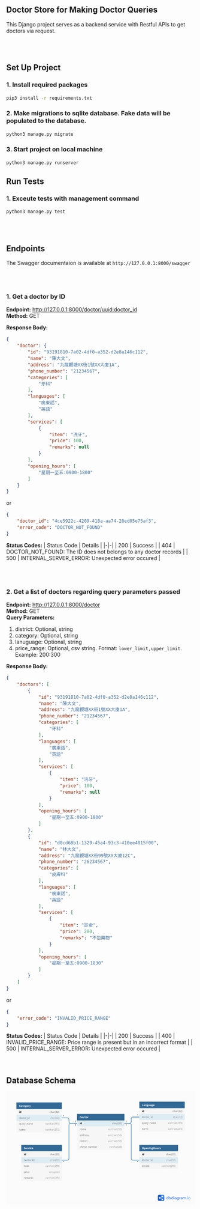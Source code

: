 ## Doctor Store for Making Doctor Queries
This Django project serves as a backend service with Restful APIs to get doctors via request.

<br/> 
<br/> 

## Set Up Project
### 1. Install required packages
```bash
pip3 install -r requirements.txt
```

### 2. Make migrations to sqlite database. Fake data will be populated to the database.
```bash
python3 manage.py migrate
```

### 3. Start project on local machine
```bash
python3 manage.py runserver
```

## Run Tests
### 1. Exceute tests with management command
```bash
python3 manage.py test
```

<br/> 
<br/>  

## Endpoints
The Swagger documentaion is available at `http://127.0.0.1:8000/swagger`   

<br/> 
<br/> 

### 1. Get a doctor by ID
**Endpoint:** http://127.0.0.1:8000/doctor/<uuid:doctor_id>   
**Method:** GET

**Response Body:**
```json
{
    "doctor": {
        "id": "93191810-7a02-4df0-a352-d2e8a146c112",
        "name": "陳大文",
        "address": "九龍觀塘XX街1號XX大廈1A",
        "phone_number": "21234567",
        "categories": [
            "牙科"
        ],
        "languages": [
            "廣東話",
            "英語"
        ],
        "services": [
            {
                "item": "洗牙",
                "price": 100,
                "remarks": null
            }
        ],
        "opening_hours": [
            "星期一至五:0900-1800"
        ]
    }
}
```

or 

```json
{
    "doctor_id": "4ce5922c-4209-418a-aa74-28ed05e75af3",
    "error_code": "DOCTOR_NOT_FOUND"
}
```

**Status Codes:**
| Status Code | Details |
|-|-|
| 200 | Success |
| 404 | DOCTOR_NOT_FOUND: The ID does not belongs to any doctor records |
| 500 | INTERNAL_SERVER_ERROR: Unexpected error occured |
 
<br/> 
<br/> 

### 2. Get a list of doctors regarding query parameters passed
**Endpoint:** http://127.0.0.1:8000/doctor   
**Method:** GET   
**Query Parameters:**
1. district: Optional, string
2. category: Optional, string
3. lanuguage: Optional, string
4. price_range: Optional, csv string. Format: `lower_limit,upper_limit`. Example: 200:300

**Response Body:**
```json
{
    "doctors": [
        {
            "id": "93191810-7a02-4df0-a352-d2e8a146c112",
            "name": "陳大文",
            "address": "九龍觀塘XX街1號XX大廈1A",
            "phone_number": "21234567",
            "categories": [
                "牙科"
            ],
            "languages": [
                "廣東話",
                "英語"
            ],
            "services": [
                {
                    "item": "洗牙",
                    "price": 100,
                    "remarks": null
                }
            ],
            "opening_hours": [
                "星期一至五:0900-1800"
            ]
        },
        {
            "id": "d0cd68b1-1329-45a4-93c3-410ee4815f00",
            "name": "林大文",
            "address": "九龍觀塘XX街99號XX大廈12C",
            "phone_number": "26234567",
            "categories": [
                "皮膚科"
            ],
            "languages": [
                "廣東話",
                "英語"
            ],
            "services": [
                {
                    "item": "診金",
                    "price": 280,
                    "remarks": "不包藥物"
                }
            ],
            "opening_hours": [
                "星期一至五:0900-1830"
            ]
        }
    ]
}
```

or 

```json
{
    "error_code": "INVALID_PRICE_RANGE"
}
```

**Status Codes:**
| Status Code | Details |
|-|-|
| 200 | Success |
| 400 | INVALID_PRICE_RANGE: Price range is present but in an incorrect format |
| 500 | INTERNAL_SERVER_ERROR: Unexpected error occured |
<br/>  
<br/> 

## Database Schema
![](doctorstore_er_diagram.png)
